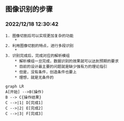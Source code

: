 <span id="0"></span>
## 图像识别的步骤
### 2022/12/18 12:30:42
    1. 图像切割后可以实现更加复杂的功能
        * 
    2. 利用图像切割的特点，进行多段识别
        * 
    3. 识别完成后，完成对应的解析模组
        * 解析模组一旦完成，数据识别的效果就可以达到预期的要求
        * 目前的设计最主要的问题就是缺少强有力的理论指引
        * 但是，没有条件，创造条件也要上
        * 理想，就是无条件的
```mermaid
graph LR
A[开始] -->B(操作)
B --> C{操作结果}
C -->|1| D[完成1]
C -->|2| E[完成2]
C -->|3| F[完成3]
```